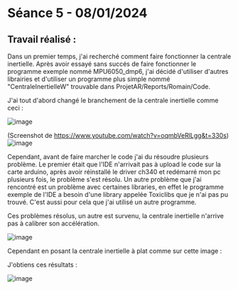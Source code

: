 # **Séance 5 - 08/01/2024**
## Travail réalisé :
Dans un premier temps, j'ai recherché comment faire fonctionner la centrale inertielle. Après avoir essayé sans succés de faire fonctionner le programme exemple nommé MPU6050_dmp6, j'ai décidé d'utiliser d'autres librairies et d'utiliser un programme plus simple nommé "CentraleInertielleW" trouvable dans ProjetAR/Reports/Romain/Code.

J'ai tout d'abord changé le branchement de la centrale inertielle comme ceci : 

![image](https://github.com/TibaudoRomain/ProjetAR/assets/146826729/5392acbd-87e4-4bf8-b411-c4c01ae7ba72)

(Screenshot de https://www.youtube.com/watch?v=oqmbVeRlLgg&t=330s)
![image](https://github.com/TibaudoRomain/ProjetAR/assets/146826729/8151c6c4-6d2b-4461-a123-cea145e03bf4)

Cependant, avant de faire marcher le code j'ai du résoudre plusieurs problème. Le premier était que l'IDE n'arrivait pas à upload le code sur la carte arduino, après avoir réinstallé le driver ch340 et redémarré mon pc plusieurs fois, le problème s'est résolu. Un autre problème que j'ai rencontré est un problème avec certaines libraries, en effet le programme exemple de l'IDE a besoin d'une library appelée Toxiclibs que je n'ai pas pu trouvé. C'est aussi pour cela que j'ai utilisé un autre programme.

Ces problèmes résolus, un autre est survenu, la centrale inertielle n'arrive pas à calibrer son accélération.

![image](https://github.com/TibaudoRomain/ProjetAR/assets/146826729/ef70a0e7-3cc7-4002-90c0-372653f189ea)

Cependant en posant la centrale inertielle à plat comme sur cette image :



J'obtiens ces résultats : 

![image](https://github.com/TibaudoRomain/ProjetAR/assets/146826729/ad9f7ce9-f30f-4ddc-a623-846c1cf91a9a)


